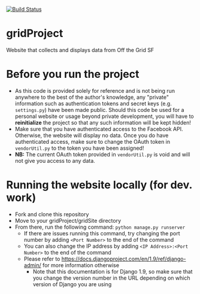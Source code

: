 [![Build Status](https://travis-ci.org/gfyoung/gridProject.svg?branch=master)](https://travis-ci.org/gfyoung/gridProject)

# gridProject
Website that collects and displays data from Off the Grid SF

# Before you run the project
* As this code is provided solely for reference and is not being run anywhere to the best of the author's knowledge, any "private" information such as authentication tokens and secret keys (e.g. `settings.py`) have been made public. Should this code be used for a personal website or usage beyond private development, you will have to <b>reinitialize</b> the project so that any such information will be kept hidden!
* Make sure that you have authenticated access to the Facebook API. Otherwise, the website will display no data. Once you do have authenticated access, make sure to change the OAuth token in `vendorUtil.py` to the token you have been assigned!
* <b>NB:</b> The current OAuth token provided in `vendorUtil.py` is void and will not give you access to any data.

# Running the website locally (for dev. work)
* Fork and clone this repository
* Move to your gridProject/gridSite directory
* From there, run the following command: `python manage.py runserver`
  * If there are issues running this command, try changing the port number by adding `<Port Number>` to the end of the command
  * You can also change the IP address by adding `<IP Address>:<Port Number>` to the end of the command
  * Please refer to https://docs.djangoproject.com/en/1.9/ref/django-admin/ for more information otherwise
    * Note that this documentation is for Django 1.9, so make sure that you change the version number in the URL depending on which version of Django you are using

